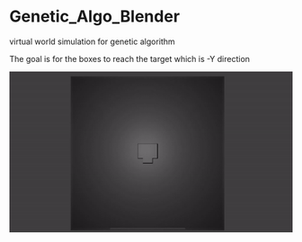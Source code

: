 # Genetic_Algo_Blender
virtual world simulation for genetic algorithm

The goal is for the boxes to reach the target which is -Y direction

![Alt Text](https://github.com/darknight009/Genetic_Algo_Blender/blob/master/ezgif.com-gif-maker.gif)
